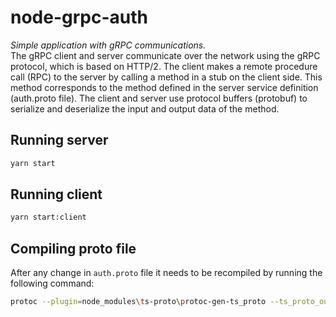 # node-grpc-auth

*Simple application with gRPC communications.*   
The gRPC client and server communicate over the network using the gRPC protocol, which is based on HTTP/2. The client makes a remote procedure call (RPC) to the server by calling a method in a stub on the client side. This method corresponds to the method defined in the server service definition (auth.proto file). The client and server use protocol buffers (protobuf) to serialize and deserialize the input and output data of the method.

## Running server
```sh
yarn start
```

## Running client
```sh
yarn start:client
```

## Compiling proto file
After any change in `auth.proto` file it needs to be recompiled by running the following command:
```sh
protoc --plugin=node_modules\ts-proto\protoc-gen-ts_proto --ts_proto_out=. ./protos/auth.proto --ts_proto_opt=outputServices=grpc-js,env=node,esModuleInterop=true --experimental_allow_proto3_optional

```